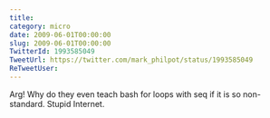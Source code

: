 ```yaml
---
title: 
category: micro
date: 2009-06-01T00:00:00
slug: 2009-06-01T00:00:00
TwitterId: 1993585049
TweetUrl: https://twitter.com/mark_philpot/status/1993585049
ReTweetUser: 
---
```


Arg! Why do they even teach bash for loops with seq if it is so non-standard.  Stupid Internet.